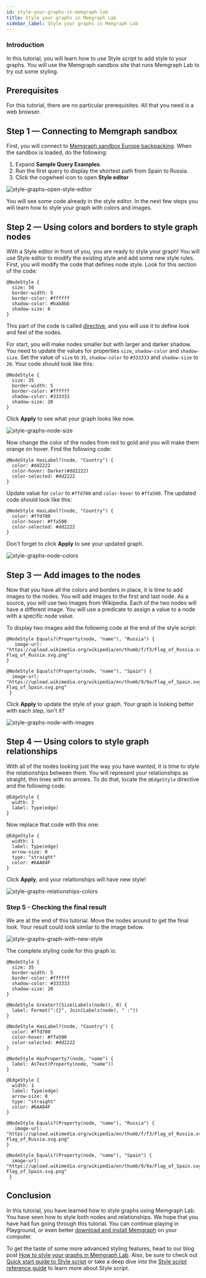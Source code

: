 ```yaml
---
id: style-your-graphs-in-memgraph-lab
title: Style your graphs in Memgraph Lab
sidebar_label: Style your graphs in Memgraph Lab
---
```


### Introduction

In this tutorial, you will learn how to use Style script to add style to your graphs. You will use the Memgraph sandbox site that runs Memgraph Lab to try out some styling.


## Prerequisites

For this tutorial, there are no particular  prerequisites. All that you need is a web browser.


## Step 1 — Connecting to Memgraph sandbox

First, you will connect to [Memgraph sandbox Europe backpacking](https://playground.memgraph.com/sandbox/europe-backpacking). When the sandbox is loaded, do the following:

1. Expand **Sample Query Examples**.
2. Run the first query to display the shortest path from Spain to Russia.
3. Click the cogwheel icon to open **Style editor**

![style-graphs-open-style-editor](../data/tutorials/style-your-graphs-in-memgraph-lab/style-graphs-open-style-editor.png)

You will see some code already in the style editor. In the next few steps you will learn how to style your graph with colors and images.

## Step 2 — Using colors and borders to style graph nodes

With a Style editor in front of you, you are ready to style your graph! You will use Style editor to modify the existing style and add some new style rules.
First, you will modify the code that defines node style. Look for this section of the code:

```nocopy
@NodeStyle {
  size: 50
  border-width: 5
  border-color: #ffffff
  shadow-color: #bab8bb
  shadow-size: 6
}
```
This part of the code is called [directive](https://memgraph.com/docs/memgraph-lab/style-script/reference-guide#directives), and you will use it to define look and feel of the nodes. 

For start, you will make nodes smaller but with larger and darker shadow. You need to update the values for properties `size`, `shadow-color` and `shadow-size`. Set the value of `size` to `35`, `shadow-color` to `#333333` and `shadow-size` to `20`. Your code should look like this:

```
@NodeStyle {
  size: 35
  border-width: 5
  border-color: #ffffff
  shadow-color: #333333
  shadow-size: 20
}
```
Click **Apply** to see what your graph looks like now.

![style-graphs-node-size](../data/tutorials/style-your-graphs-in-memgraph-lab/style-graphs-node-size.png)

Now change the color of the nodes from red to gold and you will make them orange on hover. Find the following code:

```nocopy
@NodeStyle HasLabel?(node, "Country") {
  color: #dd2222
  color-hover: Darker(#dd2222)
  color-selected: #dd2222
}
```
 Update value for `color` to `#ffd700` and `color-hover` to `#ffa500`. The updated code should look like this:

```
@NodeStyle HasLabel?(node, "Country") {
  color: #ffd700
  color-hover: #ffa500
  color-selected: #dd2222
}
```
Don't forget to click **Apply** to see your updated graph.

![style-graphs-node-colors](../data/tutorials/style-your-graphs-in-memgraph-lab/style-graphs-node-colors.png)


## Step 3 — Add images to the nodes

Now that you have all the colors and borders in place, it is time to add images to the nodes. You will add images to the first and last node. As a source, you will use two images from Wikipedia. Each of the two nodes will have a different image. You will use a predicate to assign a value to a node with a specific node value.

To display two images add the following code at the end of the style script:

```
@NodeStyle Equals?(Property(node, "name"), "Russia") {
   image-url: "https://upload.wikimedia.org/wikipedia/en/thumb/f/f3/Flag_of_Russia.svg/320px-Flag_of_Russia.svg.png"
}

@NodeStyle Equals?(Property(node, "name"), "Spain") {
  image-url: "https://upload.wikimedia.org/wikipedia/en/thumb/9/9a/Flag_of_Spain.svg/320px-Flag_of_Spain.svg.png"
 }
 ```

Click **Apply** to update the style of your graph. Your graph is looking better with each step, isn't it?

![style-graphs-node-with-images](../data/tutorials/style-your-graphs-in-memgraph-lab/style-graphs-node-with-images.png)

## Step 4 — Using colors to style graph relationships

With all of the nodes looking just the way you have wanted, it is time to style the relationships between them. You will represent your relationships as straight, thin lines with no arrows. To do that, locate the `@EdgeStyle` directive and the following code:

```nocopy
@EdgeStyle {
  width: 3
  label: Type(edge)
}
```
Now replace that code with this one:

```
@EdgeStyle {
  width: 1
  label: Type(edge)
  arrow-size: 0
  type: "straight"
  color: #6AA84F
}
```

Click **Apply**, and your relationships will have new style!

![style-graphs-relationships-colors](../data/tutorials/style-your-graphs-in-memgraph-lab/style-graphs-relationships-colors.png)

### Step 5 - Checking the final result

We are at the end of this tutorial. Move the nodes around to get the final look. Your result could look similar to the image below.

![style-graphs-graph-with-new-style](../data/tutorials/style-your-graphs-in-memgraph-lab/style-graphs-graph-with-new-style.png)

The complete styling code for this graph is:

```
@NodeStyle {
  size: 35
  border-width: 5
  border-color: #ffffff
  shadow-color: #333333
  shadow-size: 20
}

@NodeStyle Greater?(Size(Labels(node)), 0) {
  label: Format(":{}", Join(Labels(node), " :"))
}

@NodeStyle HasLabel?(node, "Country") {
  color: #ffd700
  color-hover: #ffa500
  color-selected: #dd2222
}

@NodeStyle HasProperty?(node, "name") {
  label: AsText(Property(node, "name"))
}

@EdgeStyle {
  width: 1
  label: Type(edge)
  arrow-size: 0
  type: "straight"
  color: #6AA84F
}

@NodeStyle Equals?(Property(node, "name"), "Russia") {
   image-url: "https://upload.wikimedia.org/wikipedia/en/thumb/f/f3/Flag_of_Russia.svg/320px-Flag_of_Russia.svg.png"
}

@NodeStyle Equals?(Property(node, "name"), "Spain") {
  image-url: "https://upload.wikimedia.org/wikipedia/en/thumb/9/9a/Flag_of_Spain.svg/320px-Flag_of_Spain.svg.png"
 }
```

## Conclusion

In this tutorial, you have learned how to style graphs using Memgraph Lab. You have seen how to style both nodes and relationships. We hope that you have had fun going through this tutorial.
You can continue playing in Playground, or even better  [download and install Memgraph](/docs/memgraph/installation) on your computer. 

To get the taste of some more advanced styling features, head to our blog post [How to style your graphs in Memgraph Lab](https://memgraph.com/blog/how-to-style-your-graphs-in-memgraph-lab). Also, be sure to check out [Quick start guide to Style script](/docs/memgraph-lab/style-script/quick-start) or take a deep dive into the [Style script reference guide](http://localhost:3000/docs/memgraph-lab/style-script/reference-guide) to learn more about Style script.
